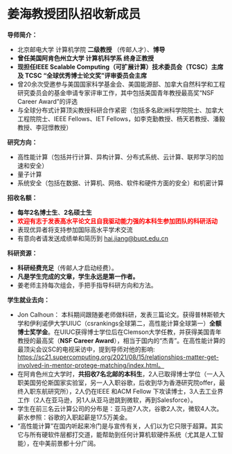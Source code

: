 # 姜海教授团队招收新成员

**导师简介：**

- 北京邮电大学 计算机学院 **二级教授** （传邮人才）、**博导**
- **曾任美国阿肯色州立大学 计算机科学系 终身正教授**     
- **现担任IEEE Scalable Computing（可扩展计算）技术委员会（TCSC）主席 及 TCSC “全球优秀博士论文奖”评审委员会主席**
- 曾20余次受邀参与美国国家科学基金会、美国能源部、加拿大自然科学和工程研究委员会的基金申请专家评审工作，其中包括美国青年教授最高奖“NSF Career Award”的评选
- 与全球分布式计算顶尖教授科研合作紧密（包括多名欧洲科学院院士、加拿大工程院院士、IEEE Fellows、IET Fellows，如李克勤教授、杨天若教授、潘毅教授、李冠憬教授）

**研究方向：**

- 高性能计算（包括并行计算、异构计算、分布式系统、云计算、联邦学习的加速和安全）
- 量子计算
- 系统安全（包括在数据、计算机、网络、软件和硬件方面的安全）和机密计算

**招收名额：**

- **每年2名博士生**、**2名硕士生**
- <font color="red">**欢迎有志于发表高水平论文且自我驱动能力强的本科生参加团队的科研活动**     </font>
- 表现优异者将支持参加国际高水平学术交流
- 有意向者请发送成绩单和简历到 [hai.jiang@bupt.edu.cn](mailto:hai.jiang@bupt.edu.cn)

**科研资源：**

- **科研经费充足**（传邮人才启动经费）。
- **凡是学生完成的文章，学生永远是第一作者。**
- 姜老师主持每次组会，手把手指导科研方向和方法。

**学生就业去向：**

- Jon Calhoun： 本科期间跟随姜老师做科研，发表三篇论文。获得普林斯顿大学和伊利诺伊大学UIUC（csrankings全球第二，高性能计算全球第一）**全额博士奖学金**。在UIUC获得博士学位后在Clemson大学任教，并获得美国青年教授的最高奖（**NSF Career Award**），相当于国内的“杰青”。在高性能计算的最顶尖会议SC的电视采访中，提到导师对他的影响: https://sc21.supercomputing.org/2021/08/15/relationships-matter-get-involved-in-mentor-protege-matching/index.html。
- 在阿肯色州立大学时，**共招收7名北邮的本科生**，2人已取得博士学位（一人入职美国劳伦斯国家实验室，另一人入职谷歌，后收到华为香港研究院offer，最终入职东航研究所），2人仍在IEEE 和ACM Fellow 下攻读博士，3人去工业界工作（2人在亚马逊，另1人从亚马逊跳到微软，再到Salesforce）。
- 学生在前三名云计算公司的分布是：亚马逊7人次，谷歌2人次，微软4人次。薪水参照：谷歌的入职起薪是17.5万美金。
- “高性能计算”在国内听起来冷门是与宣传有关，人们以为它只限于超算。其实它与所有硬软件层都打交道，能帮助到任何计算机软硬件系统（尤其是人工智能），在中美前景都十分广阔。